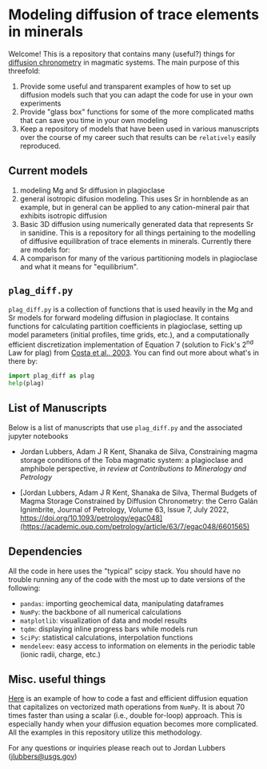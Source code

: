 # Modeling diffusion of trace elements in minerals

Welcome! This is a repository that contains many (useful?) things for [diffusion chronometry](https://www.nature.com/articles/s43017-020-0038-x) in magmatic systems. The main purpose of this threefold:

1. Provide some useful and transparent examples of how to set up diffusion models such that you can adapt the code for use in your own experiments
2. Provide "glass box" functions for some of the more complicated maths that can save you time in your own modeling
3. Keep a repository of models that have been used in various manuscripts over the course of my career such that results can be `relatively` easily reproduced.

## Current models

1. modeling Mg and Sr diffusion in plagioclase
2. general isotropic difusion modeling. This uses Sr in hornblende as an example, but in general can be applied to any cation-mineral pair that exhibits isotropic diffusion
3. Basic 3D diffusion using numerically generated data that represents Sr in sanidine.
   This is a repository for all things pertaining to the modelling of diffusive equilibration of trace elements in minerals. Currently there are models for:
4. A comparison for many of the various partitioning models in plagioclase and what it means for "equilibrium".

## `plag_diff.py`

`plag_diff.py` is a collection of functions that is used heavily in the Mg and Sr models for forward modeling diffusion in plagioclase. It contains functions for calculating partition coefficients in plagioclase, setting up model parameters (initial profiles, time grids, etc.), and a computationally efficient discretization implementation of Equation 7 (solution to Fick's 2<sup>nd</sup> Law for plag) from
[Costa et al., 2003](https://www.sciencedirect.com/science/article/pii/S0016703702013455). You can find out more about what's in there by:

```python
import plag_diff as plag
help(plag)
```

## List of Manuscripts

Below is a list of manuscripts that use `plag_diff.py` and the associated jupyter notebooks

- Jordan Lubbers, Adam J R Kent, Shanaka de Silva, Constraining magma storage conditions of the Toba magmatic system: a plagioclase and amphibole perspective, _in review at Contributions to Mineralogy and Petrology_

- [Jordan Lubbers, Adam J R Kent, Shanaka de Silva, Thermal Budgets of Magma Storage Constrained by Diffusion Chronometry: the Cerro Galán Ignimbrite, Journal of Petrology, Volume 63, Issue 7, July 2022, https://doi.org/10.1093/petrology/egac048](https://academic.oup.com/petrology/article/63/7/egac048/6601565)

## Dependencies

All the code in here uses the "typical" scipy stack. You should have no trouble running any of the code with the most up to date versions of the following:

- `pandas`: importing geochemical data, manipulating dataframes
- `NumPy`: the backbone of all numerical calculations
- `matplotlib`: visualization of data and model results
- `tqdm`: displaying inline progress bars while models run
- `SciPy`: statistical calculations, interpolation functions
- `mendeleev`: easy access to information on elements in the periodic table (ionic radii, charge, etc.)

## Misc. useful things

[Here](https://drive.google.com/file/d/1Tig0Ex6ZiVMGUX5Xusm2lfVL8LBtROBb/view?usp=sharing) is an example of how to code a fast and efficient diffusion equation that capitalizes on vectorized math operations from `NumPy`. It is about 70 times faster than using a scalar (i.e., double for-loop) approach. This is especially handy when your diffusion equation becomes more complicated. All the examples in this repository utilize this methodology.

For any questions or inquiries please reach out to Jordan Lubbers (jlubbers@usgs.gov)
